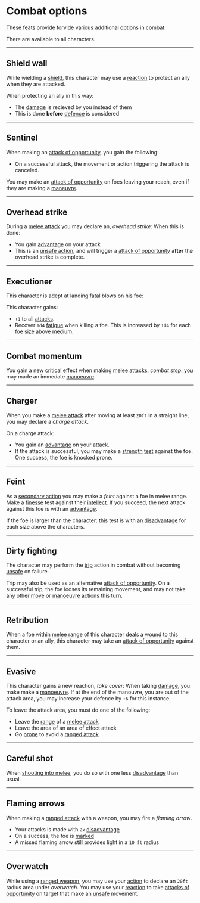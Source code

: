 # Combat options
These feats provide forvide various additional options in combat.

There are available to all characters.

---
## Shield wall
While wielding a [shield](../items.md#shield), this character may use a [reaction](../actions.md#reactions) to protect an ally when they are attacked.

When protecting an ally in this way:
 - The [damage](../stats.md#damage) is recieved by you instead of them
 - This is done **before** [defence](../stats.md#defence) is considered

---
## Sentinel
When making an [attack of opportunity](../actions.md#attack-of-opportunity), you gain the following:
 - On a successful attack, the movement or action triggering the attack is canceled.

You may make an [attack of opportunity](../actions.md#attack-of-opportunity) on foes leaving your reach, even if they are making a [maneuvre](../actions.md#manoeuvre).

---
## Overhead strike
During a [melee attack](../rolls.md#melee-attack) you may declare an, *overhead strike*: When this is done:
 - You gain [advantage](../rolls.md#advantage) on your attack
 - This is an [unsafe action](../actions.md#unsafe-action), and will trigger a [attack of opportunity](../actions.md#attack-of-opportunity) **after** the overhead strike is complete.

---
## Executioner
This character is adept at landing fatal blows on his foe:

This character gains:
 - `+1` to all [attacks](../rolls.md#attacks).
 - Recover `1d4` [fatigue](../stats.md#fatigue) when killing a foe. This is increased by `1d4` for each foe size above medium.

---
## Combat momentum
You gain a new [critical](../rolls.md#criticals) effect when making [melee attacks](../rolls.md#melee-attack), *combat step*: you may made an immedate [manoeuvre](../actions.md#manoeuvre).

---
## Charger
When you make a [melee attack](../actions.md#melee-attack) after moving at least `20ft` in a straight line, you may declare a *charge attack*.

On a charge attack:
 - You gain an [advantage](../rolls.md#advantage) on your attack.
 - If the attack is successful, you may make a [strength](../stats.md#strength) [test](../rolls.md#tests) 
 against the foe. One success, the foe is knocked prone.

---
 ## Feint
As a [secondary action](../actions.md#secondary-action) you may make a *feint* against a foe in melee range.
Make a [finesse](../stats.md#finesse) test against their [intellect](../stats.md#intellect). If you succeed, the next attack against this foe is with an [advantage](../rolls.md#advantage).

If the foe is larger than the character: this test is with an [disadvantage](../rolls.md#disadvantage) for each size above the characters.

---
## Dirty fighting
The character may perform the [trip](../actions.md#trip) action in combat without becoming [unsafe](../actions.md#unsafe-action) on failure.

Trip may also be used as an alternative [attack of opportunity](../actions.md#attack-of-opportunity). On a successful trip, the foe looses its remaining movement, and may not take any other [move](../actions.md#move) or [manoeuvre](../actions.md#manoeuvre) actions this turn.

---
## Retribution
When a foe within [melee range](../weapons.md#range) of this character deals a [wound](../stats.md#wounds) to this character or an ally, this character may take an [attack of opportunity](../actions.md#attack-of-opportunity) against them.

---
## Evasive
This character gains a new reaction, *take cover*: When taking [damage](../stats.md#damage), you make make a [manoeuvre](../actions.md#manoeuvre). If at the end of the manouvre, you are out of the attack area, you may increase your defence by `+6` for this instance.

To leave the attack area, you must do one of the following:
 - Leave the [range](../weapons.md#range) of a [melee attack](../rolls.md#melee-attack)
 - Leave the area of an area of effect attack
 - Go [prone](../statuses.md#prone) to avoid a [ranged attack](../rolls.md#ranged-attack)

---
## Careful shot
When [shooting into melee](../statuses.md#shooting-into-melee), you do so with one less [disadvantage](../rolls.md#disadvantage) than usual.

---
## Flaming arrows
When making a [ranged attack](../rolls.md#ranged-attack) with a weapon, you may fire a *flaming arrow*.
 - Your attacks is made with `2x` [disadvantage](../rolls.md#disadvantage)
 - On a success, the foe is [marked](../statuses.md#marked)
 - A missed flaming arrow still provides light in a `10 ft` radius

---
## Overwatch
While using a [ranged weapon](../weapons.md#ranged-weapons), you may use your [action](../actions.md#actions) to declare an `20ft` radius area under *overwatch*. You may use your [reaction](../actions.md#reactions) to take [attacks of opportunity](../actions.md#attack-of-opportunity) on target that make an [unsafe](../actions.md#unsafe-action) movement.

